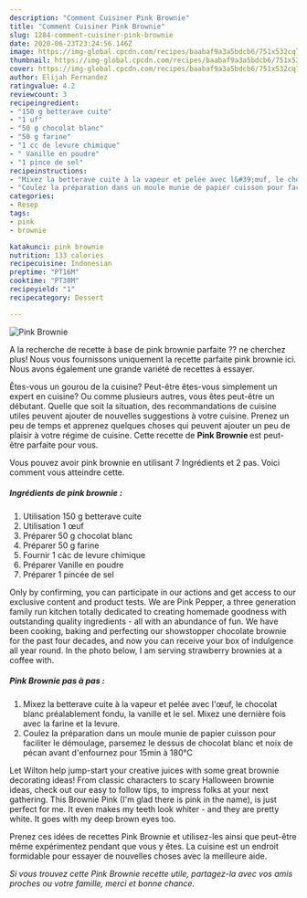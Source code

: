 ```yaml
---
description: "Comment Cuisiner Pink Brownie"
title: "Comment Cuisiner Pink Brownie"
slug: 1284-comment-cuisiner-pink-brownie
date: 2020-06-23T23:24:56.146Z
image: https://img-global.cpcdn.com/recipes/baabaf9a3a5bdcb6/751x532cq70/pink-brownie-photo-principale-de-la-recette.jpg
thumbnail: https://img-global.cpcdn.com/recipes/baabaf9a3a5bdcb6/751x532cq70/pink-brownie-photo-principale-de-la-recette.jpg
cover: https://img-global.cpcdn.com/recipes/baabaf9a3a5bdcb6/751x532cq70/pink-brownie-photo-principale-de-la-recette.jpg
author: Elijah Fernandez
ratingvalue: 4.2
reviewcount: 3
recipeingredient:
- "150 g betterave cuite"
- "1 uf"
- "50 g chocolat blanc"
- "50 g farine"
- "1 cc de levure chimique"
- " Vanille en poudre"
- "1 pince de sel"
recipeinstructions:
- "Mixez la betterave cuite à la vapeur et pelée avec l&#39;œuf, le chocolat blanc préalablement fondu, la vanille et le sel. Mixez une dernière fois avec la farine et la levure."
- "Coulez la préparation dans un moule munie de papier cuisson pour faciliter le démoulage, parsemez le dessus de chocolat blanc et noix de pécan avant d&#39;enfournez pour 15min à 180°C"
categories:
- Resep
tags:
- pink
- brownie

katakunci: pink brownie 
nutrition: 133 calories
recipecuisine: Indonesian
preptime: "PT16M"
cooktime: "PT38M"
recipeyield: "1"
recipecategory: Dessert

---
```



![Pink Brownie](https://img-global.cpcdn.com/recipes/baabaf9a3a5bdcb6/751x532cq70/pink-brownie-photo-principale-de-la-recette.jpg)

A la recherche de recette à base de pink brownie parfaite ?? ne cherchez plus! Nous vous fournissons uniquement la recette parfaite pink brownie ici. Nous avons également une grande variété de recettes à essayer.

Êtes-vous un gourou de la cuisine? Peut-être êtes-vous simplement un expert en cuisine? Ou comme plusieurs autres, vous êtes peut-être un débutant. Quelle que soit la situation, des recommandations de cuisine utiles peuvent ajouter de nouvelles suggestions à votre cuisine. Prenez un peu de temps et apprenez quelques choses qui peuvent ajouter un peu de plaisir à votre régime de cuisine. Cette recette de <strong> Pink Brownie </strong> est peut-être parfaite pour vous.

<!--inarticleads1-->

Vous pouvez avoir pink brownie en utilisant 7 Ingrédients et 2 pas. Voici comment vous atteindre cette.

##### Ingrédients de pink brownie :

1. Utilisation 150 g betterave cuite
1. Utilisation 1 œuf
1. Préparer 50 g chocolat blanc
1. Préparer 50 g farine
1. Fournir 1 càc de levure chimique
1. Préparer  Vanille en poudre
1. Préparer 1 pincée de sel


Only by confirming, you can participate in our actions and get access to our exclusive content and product tests. We are Pink Pepper, a three generation family run kitchen totally dedicated to creating homemade goodness with outstanding quality ingredients - all with an abundance of fun. We have been cooking, baking and perfecting our showstopper chocolate brownie for the past four decades, and now you can receive your box of indulgence all year round. In the photo below, I am serving strawberry brownies at a coffee with. 

<!--inarticleads2-->

##### Pink Brownie pas à pas :

1. Mixez la betterave cuite à la vapeur et pelée avec l&#39;œuf, le chocolat blanc préalablement fondu, la vanille et le sel. Mixez une dernière fois avec la farine et la levure.
1. Coulez la préparation dans un moule munie de papier cuisson pour faciliter le démoulage, parsemez le dessus de chocolat blanc et noix de pécan avant d&#39;enfournez pour 15min à 180°C


Let Wilton help jump-start your creative juices with some great brownie decorating ideas! From classic characters to scary Halloween brownie ideas, check out our easy to follow tips, to impress folks at your next gathering. This Brownie Pink (I&#39;m glad there is pink in the name), is just perfect for me. It even makes my teeth look whiter - and they are pretty white. It goes with my deep brown eyes too. 

<!--inarticleads1-->

<p>
Prenez ces idées de recettes Pink Brownie et utilisez-les ainsi que peut-être même expérimentez pendant que vous y êtes. La cuisine est un endroit formidable pour essayer de nouvelles choses avec la meilleure aide.
</p>

<p>
<i>Si vous trouvez cette Pink Brownie recette utile, partagez-la avec vos amis proches ou votre famille, merci et bonne chance.</i>
</p>
